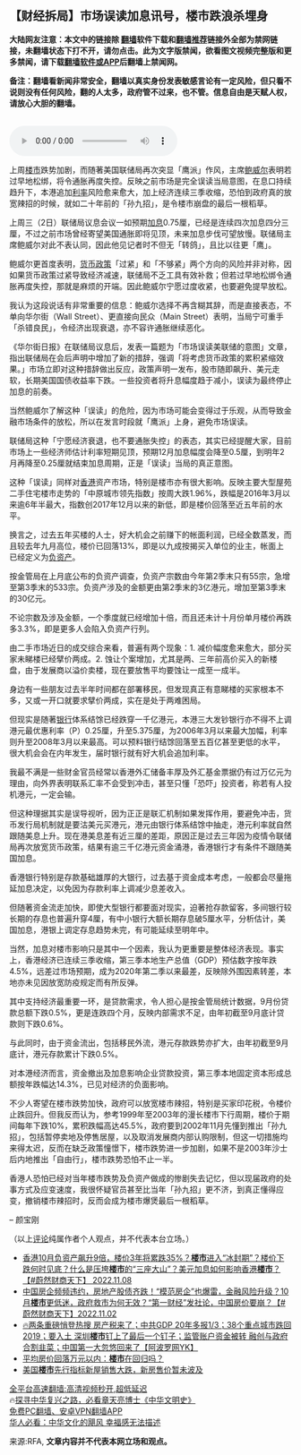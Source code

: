  <!-- 面包屑导航 --> <h2>【财经拆局】市场误读加息讯号，楼市跌浪杀埋身</h2> <p class="notice"><b>大陆网友注意：本文中的链接除 <a href="https://github.com/bannedbook/fanqiang" >翻墙</a>软件下载和<a href="https://github.com/killgcd/justmysocks/blob/master/README.md">翻墙推荐</a>链接外全部为禁网链接，未翻墙状态下打不开，请勿点击。此为文字版禁闻，欲看图文视频完整版和更多禁闻，请下载<a href="https://github.com/bannedbook/fanqiang">翻墙软件或APP</a>后翻墙上禁闻网。</p><p>备注：翻墙看新闻非常安全，翻墙以真实身份发表敏感言论有一定风险，但只看不说则没有任何风险，翻的人太多，政府管不过来，也不管。信息自由是天赋人权，请放心大胆的翻墙。</b></p>  <div class="entry"> <p><br /> <audio controls="controls" preload="metadata" src="https://www.rfa.org/cantonese/commentaries/po/com-11072022095009.html/@@stream" type="audio/mpeg"><br /> </audio></p> <p>上周<a href="https://www.bannedbook.org/bnews/tag/%e6%a5%bc%e5%b8%82/" class="st_tag internal_tag" rel="tag" title="标签 楼市 下的日志">楼市</a>跌势加剧，而随著美国联储局再次突显「鹰派」作风，主席<a href="https://www.bannedbook.org/bnews/tag/%e9%b2%8d%e5%a8%81%e5%b0%94/" class="st_tag internal_tag" rel="tag" title="标签 鲍威尔 下的日志">鲍威尔</a>表明若过早地松绑，将令通胀再度失控。反映之前市场是完全误读当局意图，在息口持续趋升下，本港追加<a href="https://www.bannedbook.org/bnews/tag/%e5%88%a9%e7%8e%87/" class="st_tag internal_tag" rel="tag" title="标签 利率 下的日志">利率</a>风险愈来愈大，加上经济连续三季收缩，恐怕到政府真的放宽辣招的时候，就如二十年前的「孙九招」，是令楼市崩盘的最后一根稻草。</p> <p>上周三（2日）联储局议息会议一如预期<a href="https://www.bannedbook.org/bnews/tag/%e5%8a%a0%e6%81%af/" class="st_tag internal_tag" rel="tag" title="标签 加息 下的日志">加息</a>0.75厘，已经是连续四次加息四分三厘，不过之前市场曾经寄望美国通胀即将见顶，未来加息步伐可望放慢。联储局主席鲍威尔对此不表认同，因此他见记者时不但无「转鸽」，且比以往更「鹰」。</p> <p>鲍威尔更首度表明，<a href="https://www.bannedbook.org/bnews/tag/%E8%B4%A7%E5%B8%81%E6%94%BF%E7%AD%96/" class="st_tag internal_tag" rel="tag" title="标签 货币政策 下的日志">货币政策</a>「过紧」和「不够紧」两个方向的风险并非对称，因如果货币政策过紧导致经济减速，联储局不乏工具有效补救；但若过早地松绑令通胀再度失控，那就是麻烦的开端。因此鲍威尔宁愿过度收紧，也要避免提早放松。</p> <p>我认为这段说话有非常重要的信息：鲍威尔选择不再含糊其辞，而是直接表态，不单向华尔街（Wall Street）、更直接向民众（Main Street）表明，当局宁可重手「杀错良民」，令经济出现衰退，亦不容许通胀继续恶化。</p> <p>《华尔街日报》在联储局议息后，发表一篇题为「市场误读美联储的意图」文章，指出联储局在会后声明中增加了新的措辞，强调「将考虑货币政策的累积紧缩效果。」市场立即对这种措辞做出反应，政策声明一发布，股市随即飙升、美元走软，长期美国国债收益率下跌。一些投资者将升息幅度趋于减小，误读为最终停止加息的前奏。</p> <p>当然鲍威尔了解这种「误读」的危险，因为市场可能会变得过于乐观，从而导致金融市场条件的放松，所以在发言时段就「鹰派」上身，避免市场误读。</p>  <p>联储局这种「宁愿经济衰退，也不要通胀失控」的表态，其实已经提醒大家，目前市场上一些经济师估计利率短期见顶，预期12月加息幅度会降至0.5厘，到明年2月再降至0.25厘就结束加息周期，正是「误读」当局的真正意图。</p> <p>这种「误读」同样对<a href="https://www.bannedbook.org/bnews/tag/%e9%a6%99%e6%b8%af/" class="st_tag internal_tag" rel="tag" title="标签 香港 下的日志">香港</a>资产市场，特别是楼市亦有很大影响。反映主要大型屋苑二手住宅楼市走势的「中原城市领先指数」按周大跌1.96%，跌幅是2016年3月以来逾6年半最大，指数创2017年12月以来的新低，即是楼价回落至近五年前的水平。</p> <p>换言之，过去五年买楼的人士，好大机会之前赚下的帐面利润，已经全数蒸发，而且较去年九月高位，楼价已回落13%，即是以九成按揭买入单位的业主，帐面上已经定义为<a href="https://www.bannedbook.org/bnews/tag/%E8%B4%9F%E8%B5%84%E4%BA%A7/" class="st_tag internal_tag" rel="tag" title="标签 负资产 下的日志">负资产</a>。</p> <p>按金管局在上月底公布的负资产调查，负资产宗数由今年第2季末只有55宗，急增至第3季末的533宗。负资产涉及的金额更由第2季末的3亿港元，增加至第3季末的30亿元。</p> <p>不论宗数及涉及金额，一个季度就已经增加十倍，而且还未计十月份单月楼价再跌多3.3%，即是更多人会陷入负资产行列。</p> <p>由二手市场近日的成交综合来看，普遍有两个现象：1. 减价幅度愈来愈大，部分买家未睇楼已经擘价两成。2. 蚀让个案增加，尤其是两、三年前高价买入的新楼盘，由于发展商以溢价卖楼，现在要放售平均要蚀让一成至一成半。</p> <p>身边有一些朋友过去半年时间都在部署移民，但发现真正有意睇楼的买家根本不多，又或一开口就要求擘价两成，实在是处于两难困局。</p>  <p>但现实是随著<a href="https://www.bannedbook.org/bnews/tag/%e9%93%b6%e8%a1%8c/" class="st_tag internal_tag" rel="tag" title="标签 银行 下的日志">银行</a>体系结馀已经跌穿一千亿港元，本港三大发钞银行亦不得不上调港元最优惠利率（P）0.25厘，升至5.375厘，为2006年3月以来最大加幅，利率则升至2008年3月以来最高。可以预料银行结馀回落至五百亿甚至更低的水平，很大机会会在内年发生，届时银行就有好大机会追加利率。</p> <p>我最不满是一些财金官员经常以香港外汇储备丰厚及外汇基金票据仍有过万亿元为理由，向外界表明联系汇率不会受到冲击，甚至只懂「恐吓」投资者，称若有人投机港元，一定会输。</p> <p>但这种理据其实是误导视听，因为正正是联汇机制如果发挥作用，要避免冲击，货币发行局机制就是要沽美元买港元，港元由银行体系结馀中抽走，港元利率就自然跟随美息上升。现在港美息差有近三厘的差距，原因正是过去三年因为疫情令联储局再次放宽货币政策，结果有逾三千亿港元资金涌港，香港银行才有条件不跟随美国加息。</p> <p>香港银行特别是存款基础雄厚的大银行，过去基于资金成本考虑，一般都会尽量拖延加息决定，以免因为存款利率上调减少息差收入。</p> <p>但随著资金流走加快，即使大型银行都要面对现实，迫著抢存款留客，多间银行较长期的存息也普遍升穿4厘，有中小银行大额长期存息破5厘水平，分析估计，美国加息，港银上调定存息趋势未完，有可能延续至明年中。</p> <p>当然，加息对楼市影响只是其中一个因素，我认为更重要是整体经济表现。事实上，香港经济已连续三季收缩，第三季本地生产总值（GDP）预估数字按年跌4.5%，远差过市场预期，成为2020年第二季以来最差，反映除外围因素转差，本地亦未见因放宽防疫规定而有所反弹。</p> <p></p>  <p>其中支持经济最重要一环，是贷款需求，令人担心是按金管局统计数据，9月份贷款总额下跌0.5%，更是连跌四个月，反映内部需求不足，由年初截至9月底计贷款则下跌0.6%。</p> <p>与此同时，由于资金流出，包括移民外流，港元存款跌势亦扩大，由年初截至9月底计，港元存款累计下跌0.5%。</p> <p>对本港经济而言，资金撤出及加息影响企业贷款投资，第三季本地固定资本形成总额按年跌幅达14.3%，已见对经济的负面影响。</p> <p>不少人寄望在楼市跌势加快，政府可以放宽楼市辣招，特别是买家印花税，令楼价止跌回升。但我反而认为，参考1999年至2003年的漫长楼市下行周期，楼价于期间每年下跌10%，累积跌幅高达45.5%，政府要到2002年11月先懂到推出「孙九招」，包括暂停卖地及停售居屋，以及取消发展商内部认购限制，但这一切措施均来得太迟，反而在缺乏政策憧憬下，楼市跌势进一步加剧，如果不是2003年沙士后内地推出「自由行」，楼市跌势恐怕不止一半。</p> <p>香港人恐怕已经对当年楼市跌势及负资产做成的惨剧失去记忆，但以现届政府的处事方式及应变速度，我很怀疑官员甚至比当年「孙九招」更不济，到真正懂得应变，撤销楼市辣招时，反而会成为楼市爆煲最后一根稻草。</p> <p>&#8211; 颜宝刚</p> <p>（以上<span class='wp_keywordlink_affiliate'><a href="https://www.bannedbook.org/bnews/comments/" title="新闻评论" target="_blank">评论</a></span>纯属作者个人观点，并不代表本台立场。）</p>  <!--<div id="taboola-mid-1"></div>--><ul class='op-related-articles' title='相关阅读'> <li><a href='https://www.bannedbook.org/bnews/sohnews/20221108/1808407.html' target='_blank'>香港10月负资产飙升9倍，楼价3年将累跌35%？<b>楼市</b>进入“冰封期”？楼价下跌何时见底？什么是压垮<b>楼市</b>的“三座大山”？美元加息如何影响香港<b>楼市</b>？【#蔚然财商天下】 2022.11.08</a></li> <li><a href='https://www.bannedbook.org/bnews/sohnews/20221102/1805728.html' target='_blank'>中国房企频频违约，房地产股债齐跌！“模范房企”也爆雷，金融风险升级？10月<b>楼市</b>更低迷，政府救市为何无效？“第一财经”发社论，中国房价要崩？【#蔚然财商天下】2022.11.02</a></li> <li><a href='https://www.bannedbook.org/bnews/bannedvideo/20221102/1805724.html' target='_blank'>🔥两条重磅悄登热搜 房产税来了；中共GDP 20年多报1/3；38个重点城市跌回2019；要入土 深圳<b>楼市</b>钉上了最后一个钉子；监管账户资金被转 融创与政府合割韭菜；中国第一大忽悠回来了【阿波罗网YK】</a></li> <li><a href='https://www.bannedbook.org/bnews/topimagenews/20221101/1805052.html' target='_blank'>平均房价回落万元以内：<b>楼市</b>在回归吗？</a></li> <li><a href='https://www.bannedbook.org/bnews/finance/20221027/1802737.html' target='_blank'>美国<b>楼市</b>先行指标新屋销售大跌，新房售价暂未波及</a></li> </ul> <p class="texttj"> <a href="https://github.com/bannedbook/fanqiang/wiki/V2ray%E6%9C%BA%E5%9C%BA" target="_blank">全平台高速翻墙:高清视频秒开,超低延迟</a><br/> 🔥<a href="https://www.bannedbook.org/bnews/comments/20220808/1768773.html" target="_blank">探寻中华复兴之路，必看章天亮博士《中华文明史》</a><br/> <a href="https://github.com/bannedbook/fanqiang/wiki/%E7%A6%81%E9%97%BB%E7%BD%91%E5%AE%89%E5%8D%93%E7%BF%BB%E5%A2%99%E6%96%B0%E9%97%BBAPP" target="_blank">免费PC翻墙、安卓VPN翻墙APP</a><br/> <a href="https://www.bannedbook.org/bnews/comments/20220220/1694796.html" target="_blank">华人必看：中华文化的飓风 幸福感无法描述</a><br/> </p><p>来源:RFA, <strong>文章内容并不代表本网立场和观点。</strong></p><a name='sharetosocial'></a> <div style="margin-bottom:5px;padding-bottom:5px;clear:both"> <div id="archive-pix-1" class="banner-ads"> <!-- AuctionX Display platform tag START --> <div id="27602x728x90x621x_ADSLOT1" clicktrack="%%CLICK_URL_ESC%%"></div>  <!-- AuctionX Display platform tag END --> </div> <div id="archive-pix-2" class="banner-ads"> <!-- AuctionX Display platform tag START --> <div id="27556x300x250x621x_ADSLOT1" clicktrack="%%CLICK_URL_ESC%%" style="margin:0 auto;text-align:center"></div>  <!-- AuctionX Display platform tag END --> </div> </div>  <div id="archive-pix-1" class="banner-ads"> <!-- AuctionX Display platform tag START --> <div id="27603x728x90x621x_ADSLOT1" clicktrack="%%CLICK_URL_ESC%%"></div>  <!-- AuctionX Display platform tag END --> </div> </div><!--END ENTRY--> 